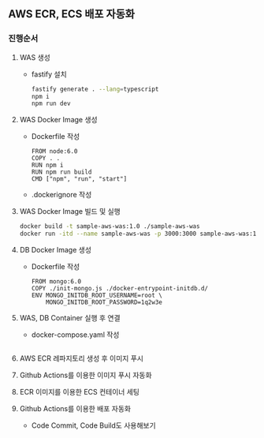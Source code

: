 ## AWS ECR, ECS 배포 자동화

### 진행순서

1. WAS 생성
   - fastify 설치
     ```bash
     fastify generate . --lang=typescript
     npm i
     npm run dev
     ```
2. WAS Docker Image 생성
   - Dockerfile 작성
     ```text
     FROM node:6.0
     COPY . .
     RUN npm i
     RUN npm run build
     CMD ["npm", "run", "start"]
     ```
   - .dockerignore 작성
3. WAS Docker Image 빌드 및 실행
   ```bash
   docker build -t sample-aws-was:1.0 ./sample-aws-was
   docker run -itd --name sample-aws-was -p 3000:3000 sample-aws-was:1.0
   ```
4. DB Docker Image 생성
   - Dockerfile 작성
     ```text
     FROM mongo:6.0
     COPY ./init-mongo.js ./docker-entrypoint-initdb.d/
     ENV MONGO_INITDB_ROOT_USERNAME=root \
         MONGO_INITDB_ROOT_PASSWORD=1q2w3e
     ```
5. WAS, DB Container 실행 후 연결

   - docker-compose.yaml 작성

     ```yaml

     ```

6. AWS ECR 레파지토리 생성 후 이미지 푸시
7. Github Actions를 이용한 이미지 푸시 자동화
8. ECR 이미지를 이용한 ECS 컨테이너 세팅
9. Github Actions를 이용한 배포 자동화
   - Code Commit, Code Build도 사용해보기
